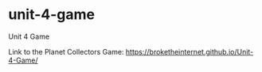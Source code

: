 # unit-4-game
Unit 4 Game


Link to the Planet Collectors Game: https://broketheinternet.github.io/Unit-4-Game/
